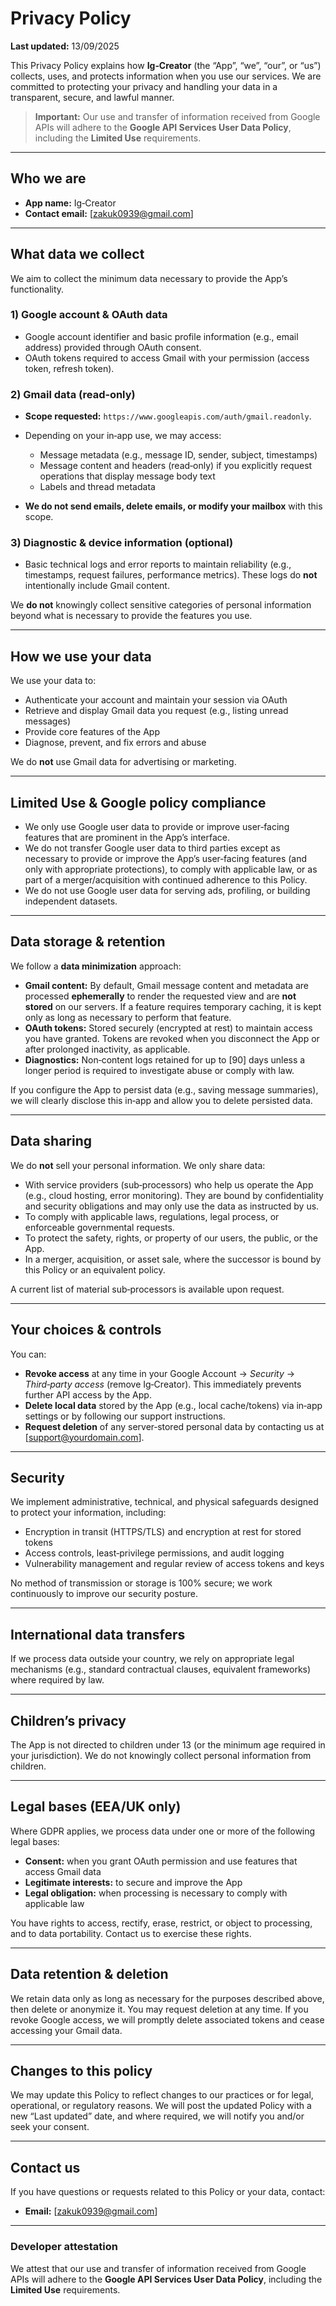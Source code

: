 # Privacy Policy

**Last updated:** 13/09/2025

This Privacy Policy explains how **Ig‑Creator** (the “App”, “we”, “our”, or “us”) collects, uses, and protects information when you use our services. We are committed to protecting your privacy and handling your data in a transparent, secure, and lawful manner.

> **Important:** Our use and transfer of information received from Google APIs will adhere to the **Google API Services User Data Policy**, including the **Limited Use** requirements.

---

## Who we are

* **App name:** Ig‑Creator
* **Contact email:** \[[zakuk0939@gmail.com](mailto:zakuk0939@gmail.com)]

---

## What data we collect

We aim to collect the minimum data necessary to provide the App’s functionality.

### 1) Google account & OAuth data

* Google account identifier and basic profile information (e.g., email address) provided through OAuth consent.
* OAuth tokens required to access Gmail with your permission (access token, refresh token).

### 2) Gmail data (read‑only)

* **Scope requested:** `https://www.googleapis.com/auth/gmail.readonly`.
* Depending on your in‑app use, we may access:

  * Message metadata (e.g., message ID, sender, subject, timestamps)
  * Message content and headers (read‑only) if you explicitly request operations that display message body text
  * Labels and thread metadata
* **We do not send emails, delete emails, or modify your mailbox** with this scope.

### 3) Diagnostic & device information (optional)

* Basic technical logs and error reports to maintain reliability (e.g., timestamps, request failures, performance metrics). These logs do **not** intentionally include Gmail content.

We **do not** knowingly collect sensitive categories of personal information beyond what is necessary to provide the features you use.

---

## How we use your data

We use your data to:

* Authenticate your account and maintain your session via OAuth
* Retrieve and display Gmail data you request (e.g., listing unread messages)
* Provide core features of the App
* Diagnose, prevent, and fix errors and abuse

We do **not** use Gmail data for advertising or marketing.

---

## Limited Use & Google policy compliance

* We only use Google user data to provide or improve user‑facing features that are prominent in the App’s interface.
* We do not transfer Google user data to third parties except as necessary to provide or improve the App’s user‑facing features (and only with appropriate protections), to comply with applicable law, or as part of a merger/acquisition with continued adherence to this Policy.
* We do not use Google user data for serving ads, profiling, or building independent datasets.

---

## Data storage & retention

We follow a **data minimization** approach:

* **Gmail content:** By default, Gmail message content and metadata are processed **ephemerally** to render the requested view and are **not stored** on our servers. If a feature requires temporary caching, it is kept only as long as necessary to perform that feature.
* **OAuth tokens:** Stored securely (encrypted at rest) to maintain access you have granted. Tokens are revoked when you disconnect the App or after prolonged inactivity, as applicable.
* **Diagnostics:** Non‑content logs retained for up to \[90] days unless a longer period is required to investigate abuse or comply with law.

If you configure the App to persist data (e.g., saving message summaries), we will clearly disclose this in‑app and allow you to delete persisted data.

---

## Data sharing

We do **not** sell your personal information. We only share data:

* With service providers (sub‑processors) who help us operate the App (e.g., cloud hosting, error monitoring). They are bound by confidentiality and security obligations and may only use the data as instructed by us.
* To comply with applicable laws, regulations, legal process, or enforceable governmental requests.
* To protect the safety, rights, or property of our users, the public, or the App.
* In a merger, acquisition, or asset sale, where the successor is bound by this Policy or an equivalent policy.

A current list of material sub‑processors is available upon request.

---

## Your choices & controls

You can:

* **Revoke access** at any time in your Google Account → *Security* → *Third‑party access* (remove Ig‑Creator). This immediately prevents further API access by the App.
* **Delete local data** stored by the App (e.g., local cache/tokens) via in‑app settings or by following our support instructions.
* **Request deletion** of any server‑stored personal data by contacting us at \[[support@yourdomain.com](mailto:support@yourdomain.com)].

---

## Security

We implement administrative, technical, and physical safeguards designed to protect your information, including:

* Encryption in transit (HTTPS/TLS) and encryption at rest for stored tokens
* Access controls, least‑privilege permissions, and audit logging
* Vulnerability management and regular review of access tokens and keys

No method of transmission or storage is 100% secure; we work continuously to improve our security posture.

---

## International data transfers

If we process data outside your country, we rely on appropriate legal mechanisms (e.g., standard contractual clauses, equivalent frameworks) where required by law.

---

## Children’s privacy

The App is not directed to children under 13 (or the minimum age required in your jurisdiction). We do not knowingly collect personal information from children.

---

## Legal bases (EEA/UK only)

Where GDPR applies, we process data under one or more of the following legal bases:

* **Consent:** when you grant OAuth permission and use features that access Gmail data
* **Legitimate interests:** to secure and improve the App
* **Legal obligation:** when processing is necessary to comply with applicable law

You have rights to access, rectify, erase, restrict, or object to processing, and to data portability. Contact us to exercise these rights.

---

## Data retention & deletion

We retain data only as long as necessary for the purposes described above, then delete or anonymize it. You may request deletion at any time. If you revoke Google access, we will promptly delete associated tokens and cease accessing your Gmail data.

---

## Changes to this policy

We may update this Policy to reflect changes to our practices or for legal, operational, or regulatory reasons. We will post the updated Policy with a new “Last updated” date, and where required, we will notify you and/or seek your consent.

---

## Contact us

If you have questions or requests related to this Policy or your data, contact:

* **Email:** \[[zakuk0939@gmail.com](mailto:zakuk0939@gmail.com)]

---

### Developer attestation

We attest that our use and transfer of information received from Google APIs will adhere to the **Google API Services User Data Policy**, including the **Limited Use** requirements.